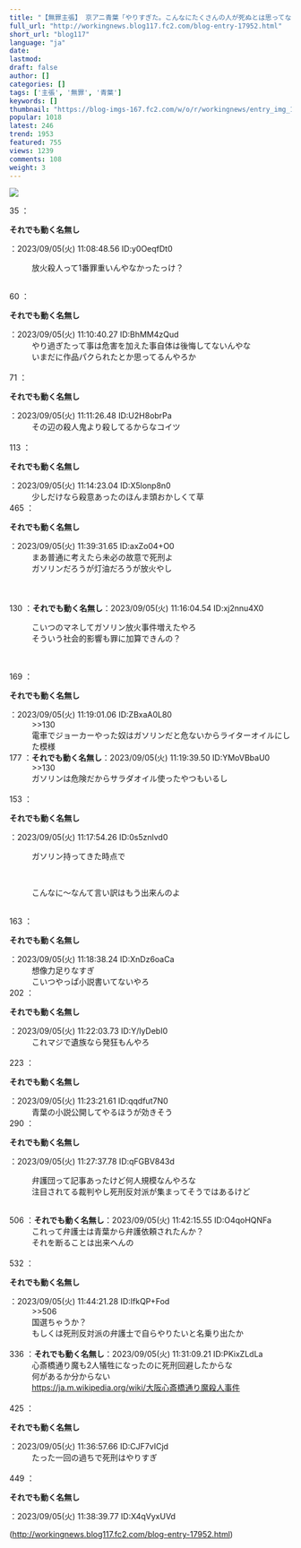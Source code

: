 ```yaml
---
title: "【無罪主張】 京アニ青葉「やりすぎた。こんなにたくさんの人が死ぬとは思ってなかった」"
full_url: "http://workingnews.blog117.fc2.com/blog-entry-17952.html"
short_url: "blog117"
language: "ja"
date: 
lastmod: 
draft: false
author: []
categories: []
tags: ['主張', '無罪', '青葉']
keywords: []
thumbnail: "https://blog-imgs-167.fc2.com/w/o/r/workingnews/entry_img_17952.jpg"
popular: 1018
latest: 246
trend: 1953
featured: 755
views: 1239
comments: 108
weight: 3
---
```


![](https://blog-imgs-167.fc2.com/w/o/r/workingnews/entry_img_17952.jpg)

<dl class='thread'><dt>35 ：<p><b>それでも動く名無し</b></p>：2023/09/05(火) 11:08:48.56 ID:y0OeqfDt0 <br></dt><dd><p>放火殺人って1番罪重いんやなかったっけ？ </p><br><dd> <dd> </dd></dd></dd><dt>60 ：<p><b>それでも動く名無し</b></p>：2023/09/05(火) 11:10:40.27 ID:BhMM4zQud <br></dt><dd>やり過ぎたって事は危害を加えた事自体は後悔してないんやな <br>いまだに作品パクられたとか思ってるんやろか <br><dd><br> </dd></dd><dt>71 ：<p><b>それでも動く名無し</b></p>：2023/09/05(火) 11:11:26.48 ID:U2H8obrPa <br></dt><dd>その辺の殺人鬼より殺してるからなコイツ <br><dd><br> </dd></dd><dt>113 ：<p><b>それでも動く名無し</b></p>：2023/09/05(火) 11:14:23.04 ID:X5lonp8n0 <br></dt><dd>少しだけなら殺意あったのほんま頭おかしくて草 <br><dd> </dd></dd><dt>465 ：<p><b>それでも動く名無し</b></p>：2023/09/05(火) 11:39:31.65 ID:axZo04+O0 <br></dt><dd>まあ普通に考えたら未必の故意で死刑よ <br>ガソリンだろうが灯油だろうが放火やし <br><dd><br> <br> <br></dd></dd><dt>130 ：<b>それでも動く名無し</b>：2023/09/05(火) 11:16:04.54 ID:xj2nnu4X0 <br></dt><dd><p>こいつのマネしてガソリン放火事件増えたやろ <br>そういう社会的影響も罪に加算できんの？ </p><br><dd><br> </dd></dd><dt>169 ：<p><b>それでも動く名無し</b></p>：2023/09/05(火) 11:19:01.06 ID:ZBxaA0L80 <br></dt><dd>>>130 <br>電車でジョーカーやった奴はガソリンだと危ないからライターオイルにした模様 <dd> <dd> </dd></dd></dd><dt>177 ：<b>それでも動く名無し</b>：2023/09/05(火) 11:19:39.50 ID:YMoVBbaU0 <br></dt><dd>>>130 <br><dd>ガソリンは危険だからサラダオイル使ったやつもいるし <br><dd> <dd><br> </dd></dd></dd></dd><dt>153 ：<p><b>それでも動く名無し</b></p>：2023/09/05(火) 11:17:54.26 ID:0s5znlvd0 <br></dt><dd><p>ガソリン持ってきた時点で</p> <br><dd><p>こんなに～なんて言い訳はもう出来んのよ</p> <br></dd></dd><dt>163 ：<p><b>それでも動く名無し</b></p>：2023/09/05(火) 11:18:38.24 ID:XnDz6oaCa <br></dt><dd>想像力足りなすぎ <br>こいつやっぱ小説書いてないやろ <br><dd> </dd></dd><dt>202 ：<p><b>それでも動く名無し</b></p>：2023/09/05(火) 11:22:03.73 ID:Y/lyDebI0 <br></dt><dd>これマジで遺族なら発狂もんやろ <br><dd><br> </dd></dd><dt>223 ：<p><b>それでも動く名無し</b></p>：2023/09/05(火) 11:23:21.61 ID:qqdfut7N0 <br></dt><dd>青葉の小説公開してやるほうが効きそう <br> </dd><dt>290 ：<p><b>それでも動く名無し</b></p>：2023/09/05(火) 11:27:37.78 ID:qFGBV843d <br></dt><dd><p>弁護団って記事あったけど何人規模なんやろな <br>注目されてる裁判やし死刑反対派が集まってそうではあるけど</p> <br><dd> </dd></dd><dt>506 ：<b>それでも動く名無し</b>：2023/09/05(火) 11:42:15.55 ID:O4qoHQNFa <br></dt><dd>これって弁護士は青葉から弁護依頼されたんか？ <br>それを断ることは出来へんの <br><dd><br> </dd></dd><dt>532 ：<p><b>それでも動く名無し</b></p>：2023/09/05(火) 11:44:21.28 ID:IfkQP+Fod <br></dt><dd>>>506 <br>国選ちゃうか？ <br>もしくは死刑反対派の弁護士で自らやりたいと名乗り出たか <br><dd><br> </dd></dd><dt>336 ：<b>それでも動く名無し</b>：2023/09/05(火) 11:31:09.21 ID:PKixZLdLa <br></dt><dd>心斎橋通り魔も2人犠牲になったのに死刑回避したからな <br>何があるか分からない <br><a href='https://ja.m.wikipedia.org/wiki/%E5%A4%A7%E9%98%AA%E5%BF%83%E6%96%8E%E6%A9%8B%E9%80%9A%E3%82%8A%E9%AD%94%E6%AE%BA%E4%BA%BA%E4%BA%8B%E4%BB%B6' target='_blank'>https://ja.m.wikipedia.org/wiki/大阪心斎橋通り魔殺人事件</a> <br><dd><br> </dd></dd><dt>425 ：<p><b>それでも動く名無し</b></p>：2023/09/05(火) 11:36:57.66 ID:CJF7vICjd <br></dt><dd>たった一回の過ちで死刑はやりすぎ <br><dd><br> </dd></dd><dt>449 ：<p><b>それでも動く名無し</b></p>：2023/09/05(火) 11:38:39.77 ID:X4qVyxUVd <br></dt></dl> 

(http://workingnews.blog117.fc2.com/blog-entry-17952.html)
